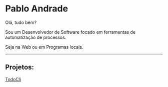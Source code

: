 # Pablo Andrade

Olá, tudo bem?

Sou um Desenvolvedor de Software focado em ferramentas de automatização de processos.

Seja na Web ou em Programas locais.

---

## Projetos:

[TodoCli](https://github.com/pablodeas/todo_cli "TodoCli")
